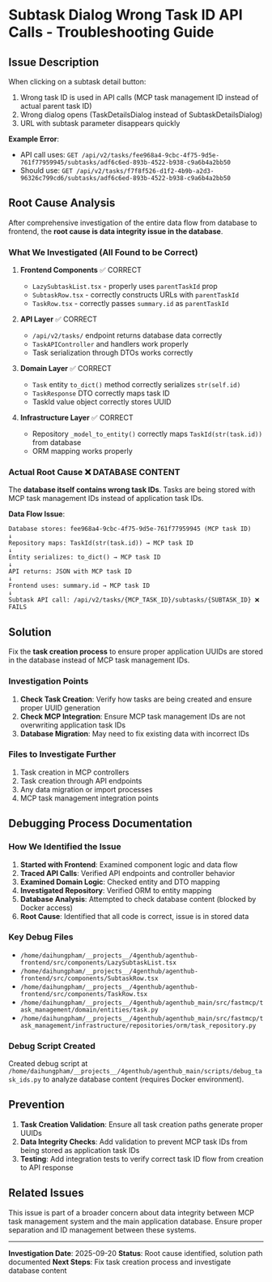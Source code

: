 # Subtask Dialog Wrong Task ID API Calls - Troubleshooting Guide

## Issue Description

When clicking on a subtask detail button:
1. Wrong task ID is used in API calls (MCP task management ID instead of actual parent task ID)
2. Wrong dialog opens (TaskDetailsDialog instead of SubtaskDetailsDialog)
3. URL with subtask parameter disappears quickly

**Example Error**:
- API call uses: `GET /api/v2/tasks/fee968a4-9cbc-4f75-9d5e-761f77959945/subtasks/adf6c6ed-893b-4522-b938-c9a6b4a2bb50`
- Should use: `GET /api/v2/tasks/f7f8f526-d1f2-4b9b-a2d3-96326c799cd6/subtasks/adf6c6ed-893b-4522-b938-c9a6b4a2bb50`

## Root Cause Analysis

After comprehensive investigation of the entire data flow from database to frontend, the **root cause is data integrity issue in the database**.

### What We Investigated (All Found to be Correct)

1. **Frontend Components** ✅ CORRECT
   - `LazySubtaskList.tsx` - properly uses `parentTaskId` prop
   - `SubtaskRow.tsx` - correctly constructs URLs with `parentTaskId`
   - `TaskRow.tsx` - correctly passes `summary.id` as `parentTaskId`

2. **API Layer** ✅ CORRECT
   - `/api/v2/tasks/` endpoint returns database data correctly
   - `TaskAPIController` and handlers work properly
   - Task serialization through DTOs works correctly

3. **Domain Layer** ✅ CORRECT
   - `Task` entity `to_dict()` method correctly serializes `str(self.id)`
   - `TaskResponse` DTO correctly maps task ID
   - TaskId value object correctly stores UUID

4. **Infrastructure Layer** ✅ CORRECT
   - Repository `_model_to_entity()` correctly maps `TaskId(str(task.id))` from database
   - ORM mapping works properly

### Actual Root Cause ❌ DATABASE CONTENT

The **database itself contains wrong task IDs**. Tasks are being stored with MCP task management IDs instead of application task IDs.

**Data Flow Issue**:
```
Database stores: fee968a4-9cbc-4f75-9d5e-761f77959945 (MCP task ID)
↓
Repository maps: TaskId(str(task.id)) → MCP task ID
↓
Entity serializes: to_dict() → MCP task ID
↓
API returns: JSON with MCP task ID
↓
Frontend uses: summary.id → MCP task ID
↓
Subtask API call: /api/v2/tasks/{MCP_TASK_ID}/subtasks/{SUBTASK_ID} ❌ FAILS
```

## Solution

Fix the **task creation process** to ensure proper application UUIDs are stored in the database instead of MCP task management IDs.

### Investigation Points

1. **Check Task Creation**: Verify how tasks are being created and ensure proper UUID generation
2. **Check MCP Integration**: Ensure MCP task management IDs are not overwriting application task IDs
3. **Database Migration**: May need to fix existing data with incorrect IDs

### Files to Investigate Further

1. Task creation in MCP controllers
2. Task creation through API endpoints
3. Any data migration or import processes
4. MCP task management integration points

## Debugging Process Documentation

### How We Identified the Issue

1. **Started with Frontend**: Examined component logic and data flow
2. **Traced API Calls**: Verified API endpoints and controller behavior
3. **Examined Domain Logic**: Checked entity and DTO mapping
4. **Investigated Repository**: Verified ORM to entity mapping
5. **Database Analysis**: Attempted to check database content (blocked by Docker access)
6. **Root Cause**: Identified that all code is correct, issue is in stored data

### Key Debug Files

- `/home/daihungpham/__projects__/4genthub/agenthub-frontend/src/components/LazySubtaskList.tsx`
- `/home/daihungpham/__projects__/4genthub/agenthub-frontend/src/components/SubtaskRow.tsx`
- `/home/daihungpham/__projects__/4genthub/agenthub-frontend/src/components/TaskRow.tsx`
- `/home/daihungpham/__projects__/4genthub/agenthub_main/src/fastmcp/task_management/domain/entities/task.py`
- `/home/daihungpham/__projects__/4genthub/agenthub_main/src/fastmcp/task_management/infrastructure/repositories/orm/task_repository.py`

### Debug Script Created

Created debug script at `/home/daihungpham/__projects__/4genthub/agenthub_main/scripts/debug_task_ids.py` to analyze database content (requires Docker environment).

## Prevention

1. **Task Creation Validation**: Ensure all task creation paths generate proper UUIDs
2. **Data Integrity Checks**: Add validation to prevent MCP task IDs from being stored as application task IDs
3. **Testing**: Add integration tests to verify correct task ID flow from creation to API response

## Related Issues

This issue is part of a broader concern about data integrity between MCP task management system and the main application database. Ensure proper separation and ID management between these systems.

---

**Investigation Date**: 2025-09-20
**Status**: Root cause identified, solution path documented
**Next Steps**: Fix task creation process and investigate database content